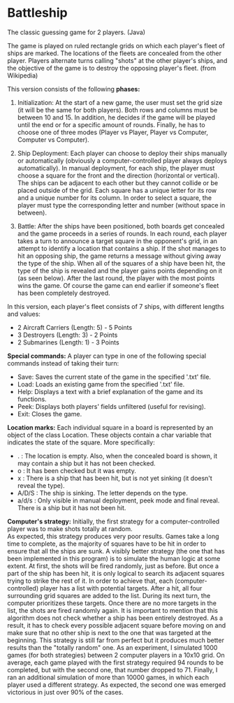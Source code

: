 # Battleship
The classic guessing game for 2 players. (Java)

The game is played on ruled rectangle grids on which each player's fleet of ships are marked. The locations of the fleets are concealed from the other player. Players alternate turns calling "shots" at the other player's ships, and the objective of the game is to destroy the opposing player's fleet. (from Wikipedia)

This version consists of the following **phases:**

1) Initialization: At the start of a new game, the user must set the grid size (it will be the same for both players). Both rows and columns must be between 10 and 15. In addition, he decides if the game will be played until the end or for a specific amount of rounds.
Finally, he has to choose one of three modes (Player vs Player, Player vs Computer, Computer vs Computer).

2) Ship Deployment: Each player can choose to deploy their ships manually or automatically (obviously a computer-controlled player always deploys automatically). In manual deployment, for each ship, the player must choose a square for the front and the direction (horizontal or vertical). The ships can be adjacent to each other but they cannot collide or be placed outside of the grid. Each square has a unique letter for its row and a unique number for its column. In order to select a square, the player must type the corresponding letter and number (without space in between).

3) Battle: After the ships have been positioned, both boards get concealed and the game proceeds in a series of rounds. In each round, each player takes a turn to announce a target square in the opponent's grid, in an attempt to identify a location that contains a ship.
If the shot manages to hit an opposing ship, the game returns a message without giving away the type of the ship. When all of the squares of a ship have been hit, the type of the ship is revealed and the player gains points depending on it (as seen below). After the last round, the player with the most points wins the game. Of course the game can end earlier if someone's fleet has been completely destroyed.

In this version, each player's fleet consists of 7 ships, with different lengths and values:
* 2 Aircraft Carriers (Length: 5) - 5 Points
* 3 Destroyers (Length: 3) - 2 Points
* 2 Submarines (Length: 1) - 3 Points


**Special commands:** A player can type in one of the following special commands instead of taking their turn:

* Save: Saves the current state of the game in the specified '.txt' file.
* Load: Loads an existing game from the specified '.txt' file.
* Help: Displays a text with a brief explanation of the game and its functions.
* Peek: Displays both players' fields unfiltered (useful for revising).
* Exit: Closes the game.


**Location marks:** Each individual square in a board is represented by an object of the class Location. These objects contain a char variable that indicates the state of the square. More specifically:

* . : The location is empty. Also, when the concealed board is shown, it may contain a ship but it has not been checked.
* o : It has been checked but it was empty.
* x : There is a ship that has been hit, but is not yet sinking (it doesn't reveal the type).
* A/D/S : The ship is sinking. The letter depends on the type.
* a/d/s : Only visible in manual deployment, peek mode and final reveal. There is a ship but it has not been hit. 


**Computer's strategy:** Initially, the first strategy for a computer-controlled player was to make shots totally at random. 	
As expected, this strategy produces very poor results. Games take a long time to complete, as the majority of squares have to be hit in order to ensure that all the ships are sunk. A visibly better strategy (the one that has been implemented in this program) is to simulate the human logic at some extent. At first, the shots will be fired randomly, just as before. But once a part of the ship has been hit, it is only logical to search its adjacent squares trying to strike the rest of it. In order to achieve that, each (computer-controlled) player has a list with potential targets. After a hit, all four surrounding grid squares are added to the list. During its next turn, the computer prioritizes these targets. Once there are no more targets in the list, the shots are fired randomly again. It is important to mention that this algorithm does not check whether a ship has been entirely destroyed. As a result, it has to check every possible adjacent square before moving on and make sure that no other ship is next to the one that was targeted at the beginning. This strategy is still far from perfect but it produces much better results than the "totally random" one. As an experiment, I simulated 1000 games (for both strategies) between 2 computer players in a 10x10 grid. On average, each game played with the first strategy required 94 rounds to be completed, but with the second one, that number dropped to 71. Finally, I ran an additional simulation of more than 10000 games, in which each player used a different strategy. As expected, the second one was emerged victorious in just over 90% of the cases.
